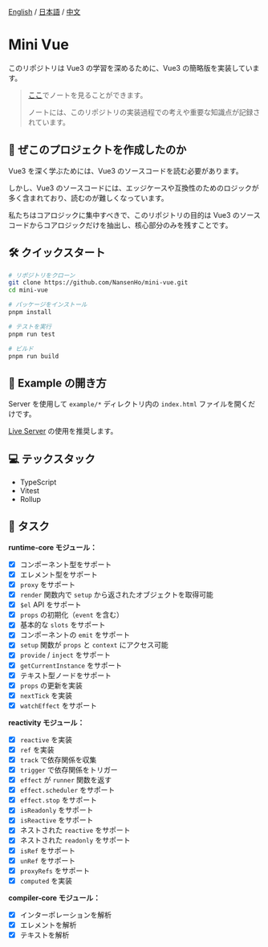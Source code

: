 [English](./README.md) / [日本語](./README_JP.md) / [中文](./README_CN.md)

# Mini Vue

このリポジトリは Vue3 の学習を深めるために、Vue3 の簡略版を実装しています。

> [ここ](https://til-nansenho.netlify.app/docs/vue/mini-vue/effect_reactive_dependenciesCollection_dependenciesTriggering/dependenciesCollection_dependenciesTriggering)でノートを見ることができます。
>
> ノートには、このリポジトリの実装過程での考えや重要な知識点が記録されています。

## 🧐 ぜこのプロジェクトを作成したのか

Vue3 を深く学ぶためには、Vue3 のソースコードを読む必要があります。

しかし、Vue3 のソースコードには、エッジケースや互換性のためのロジックが多く含まれており、読むのが難しくなっています。

私たちはコアロジックに集中すべきで、このリポジトリの目的は Vue3 のソースコードからコアロジックだけを抽出し、核心部分のみを残すことです。

## 🛠️ クイックスタート

```bash
# リポジトリをクローン
git clone https://github.com/NansenHo/mini-vue.git
cd mini-vue

# パッケージをインストール
pnpm install

# テストを実行
pnpm run test

# ビルド
pnpm run build
```

## 🧩 Example の開き方

Server を使用して `example/*` ディレクトリ内の `index.html` ファイルを開くだけです。

[Live Server](https://marketplace.visualstudio.com/items?itemName=ritwickdey.LiveServer) の使用を推奨します。

## 💻 テックスタック

- TypeScript
- Vitest
- Rollup

## 📌 タスク

**runtime-core モジュール：**

- [x] コンポーネント型をサポート
- [x] エレメント型をサポート
- [x] `proxy` をサポート
- [x] `render` 関数内で `setup` から返されたオブジェクトを取得可能
- [x] `$el` API をサポート
- [x] `props` の初期化（`event` を含む）
- [x] 基本的な `slots` をサポート
- [x] コンポーネントの `emit` をサポート
- [x] `setup` 関数が `props` と `context` にアクセス可能
- [x] `provide` / `inject` をサポート
- [x] `getCurrentInstance` をサポート
- [x] テキスト型ノードをサポート
- [x] `props` の更新を実装
- [x] `nextTick` を実装
- [x] `watchEffect` をサポート

**reactivity モジュール：**

- [x] `reactive` を実装
- [x] `ref` を実装
- [x] `track` で依存関係を収集
- [x] `trigger` で依存関係をトリガー
- [x] `effect` が `runner` 関数を返す
- [x] `effect.scheduler` をサポート
- [x] `effect.stop` をサポート
- [x] `isReadonly` をサポート
- [x] `isReactive` をサポート
- [x] ネストされた `reactive` をサポート
- [x] ネストされた `readonly` をサポート
- [x] `isRef` をサポート
- [x] `unRef` をサポート
- [x] `proxyRefs` をサポート
- [x] `computed` を実装

**compiler-core モジュール：**

- [x] インターポレーションを解析
- [x] エレメントを解析
- [x] テキストを解析
